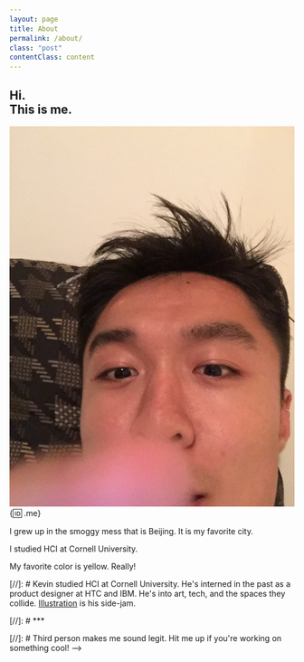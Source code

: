 ```yaml
---
layout: page
title: About
permalink: /about/
class: "post"
contentClass: content
---
```


## Hi.<br> This is me.


![Alt me!](/img/me.jpeg){:id: .me}

I grew up in the smoggy mess that is Beijing. It is my favorite city. 

I studied HCI at Cornell University. 

My favorite color is yellow. Really!


[//]: #  Kevin studied HCI at Cornell University. He's interned in the past as a product designer at HTC and IBM. He's into art, tech, and the spaces they collide. <a href="messybin.tumblr.com">Illustration</a> is his side-jam.

[//]: # ***

[//]: # Third person makes me sound legit. Hit me up if you're working on something cool! -->


